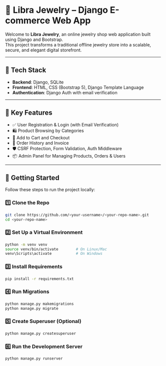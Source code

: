 # 💎 Libra Jewelry – Django E-commerce Web App

Welcome to **Libra Jewelry**, an online jewelry shop web application built using Django and Bootstrap.  
This project transforms a traditional offline jewelry store into a scalable, secure, and elegant digital storefront.

---

## 🔧 Tech Stack

- **Backend**: Django, SQLite
- **Frontend**: HTML, CSS (Bootstrap 5), Django Template Language
- **Authentication**: Django Auth with email verification

---

## 🌟 Key Features

- ✅ User Registration & Login (with Email Verification)
- 🛍️ Product Browsing by Categories
- 🛒 Add to Cart and Checkout
- 🧾 Order History and Invoice
- 🛡️ CSRF Protection, Form Validation, Auth Middleware
- 📦 Admin Panel for Managing Products, Orders & Users

---

## 🚀 Getting Started

Follow these steps to run the project locally:

### 1️⃣ Clone the Repo

```bash
git clone https://github.com/<your-username>/<your-repo-name>.git
cd <your-repo-name>
```
### 2️⃣ Set Up a Virtual Environment
```bash
python -m venv venv
source venv/bin/activate        # On Linux/Mac
venv\Scripts\activate           # On Windows
```
### 3️⃣ Install Requirements
```bash
pip install -r requirements.txt
```
### 4️⃣ Run Migrations
```bash
python manage.py makemigrations
python manage.py migrate
```
### 5️⃣ Create Superuser (Optional)
```bash
python manage.py createsuperuser
```
### 6️⃣ Run the Development Server
```bash
python manage.py runserver
```


